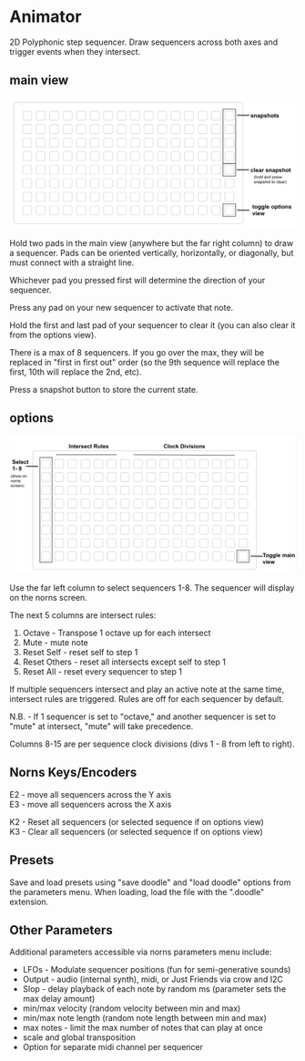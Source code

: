 # Animator

2D Polyphonic step sequencer. Draw sequencers across both axes and trigger events when they intersect.

## main view

![](assets/main.png)

Hold two pads in the main view (anywhere but the far right column) to draw a sequencer. Pads can be oriented vertically, horizontally, or diagonally, but must connect with a straight line.

Whichever pad you pressed first will determine the direction of your sequencer. 

Press any pad on your new sequencer to activate that note. 

Hold the first and last pad of your sequencer to clear it (you can also clear it from the options view).

There is a max of 8 sequencers. If you go over the max, they will be replaced in "first in first out" order  (so the 9th sequence will replace the first, 10th will replace the 2nd, etc).

Press a snapshot button to store the current state. 

## options

![](assets/options.png)

Use the far left column to select sequencers 1-8. The sequencer will display on the norns screen. 

The next 5 columns are intersect rules:

1. Octave - Transpose 1 octave up for each intersect
2. Mute - mute note
3. Reset Self - reset self to step 1
4. Reset Others - reset all intersects except self to step 1
5. Reset All - reset every sequencer to step 1

If multiple sequencers intersect and play an active note at the same time, intersect rules are triggered. Rules are off for each sequencer by default.

N.B. - If 1 sequencer is set to "octave," and another sequencer is set to "mute" at intersect, "mute" will take precedence.

Columns 8-15 are per sequence clock divisions (divs 1 - 8 from left to right). 

## Norns Keys/Encoders

E2 - move all sequencers across the Y axis  
E3 - move all sequencers across the X axis

K2 - Reset all sequencers (or selected sequence if on options view)  
K3 - Clear all sequencers (or selected sequence if on options view)

## Presets
Save and load presets using "save doodle" and "load doodle" options from the parameters menu. When loading, load the file with the ".doodle" extension.

## Other Parameters

Additional parameters accessible via norns parameters menu include:

* LFOs - Modulate sequencer positions (fun for semi-generative sounds)
* Output - audio (internal synth), midi, or Just Friends via crow and I2C
* Slop - delay playback of each note by random ms (parameter sets the max delay amount)
* min/max velocity (random velocity between min and max) 
* min/max note length (random note length between min and max)
* max notes - limit the max number of notes that can play at once
* scale and global transposition
* Option for separate midi channel per sequencer

